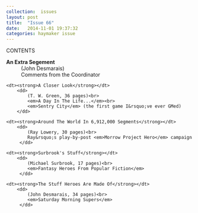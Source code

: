 ```yaml
---
collection:  issues
layout: post
title:  "Issue 66"
date:   2014-11-01 19:37:32
categories: haymaker issue
---
```


CONTENTS

<dl>
	<dt><strong>An Extra Segement</strong></dt>
		<dd>
		 	(John Desmarais)<br>
			Comments from the Coordinator
		</dd>

	<dt><strong>A Closer Look</strong></dt>
		<dd>
		 	(T. W. Green, 36 pages)<br>
			<em>A Day In The Life...</em><br>
			<em>Sentry City</em> (the first game I&rsquo;ve ever GMed)
		</dd>

	<dt><strong>Around The World In 6,912,000 Segments</strong></dt>
		<dd>
		 	(Ray Lowery, 30 pages)<br>
		 	Ray&rsquo;s play-by-post <em>Morrow Project Hero</em> campaign
		 </dd>

	<dt><strong>Surbrook's Stuff</strong></dt>
		<dd>
		 	(Michael Surbrook, 17 pages)<br>
		 	<em>Fantasy Heroes From Popular Fiction</em>
		 </dd>
		 
	<dt><strong>The Stuff Heroes Are Made Of</strong></dt>
		<dd>
		 	(John Desmarais, 34 pages)<br>
		 	<em>Saturday Morning Supers</em>
		 </dd>
</dl>
